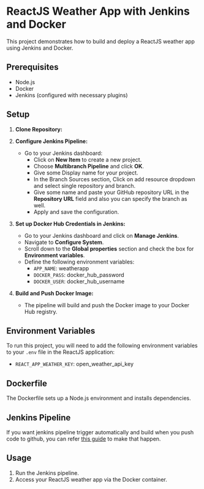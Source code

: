 # ReactJS Weather App with Jenkins and Docker

This project demonstrates how to build and deploy a ReactJS weather app using Jenkins and Docker.

## Prerequisites

- Node.js
- Docker
- Jenkins (configured with necessary plugins)

## Setup

1. **Clone Repository:**

2. **Configure Jenkins Pipeline:**

   - Go to your Jenkins dashboard:
     - Click on **New Item** to create a new project.
     - Choose **Multibranch Pipeline** and click **OK**.
     - Give some Display name for your project.
     - In the Branch Sources section, Click on add resource dropdown and select single repository and branch.
     - Give some name and paste your GitHub repository URL in the **Repository URL** field and also you can specify the branch as well.
     - Apply and save the configuration.

3. **Set up Docker Hub Credentials in Jenkins:**

   - Go to your Jenkins dashboard and click on **Manage Jenkins**.
   - Navigate to **Configure System**.
   - Scroll down to the **Global properties** section and check the box for **Environment variables**.
   - Define the following environment variables:
     - `APP_NAME`: weatherapp
     - `DOCKER_PASS`: docker_hub_password
     - `DOCKER_USER`: docker_hub_username

5. **Build and Push Docker Image:**
   - The pipeline will build and push the Docker image to your Docker Hub registry.

## Environment Variables

To run this project, you will need to add the following environment variables to your `.env` file in the ReactJS application:

- `REACT_APP_WEATHER_KEY`: open_weather_api_key

## Dockerfile

The Dockerfile sets up a Node.js environment and installs dependencies.

## Jenkins Pipeline

If you want jenkins pipeline trigger automatically and build when you push code to github, you can refer [this guide](https://github.com/Dev-Pradeep-NS/Documentation/tree/main/Setting%20up%20webhooks%20for%20jenkins%20pipeline%20to%20trigger%20automatically) to make that happen.

## Usage

1. Run the Jenkins pipeline.
2. Access your ReactJS weather app via the Docker container.
